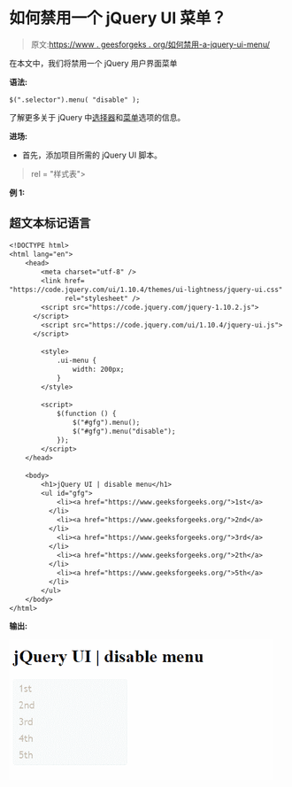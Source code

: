 # 如何禁用一个 jQuery UI 菜单？

> 原文:[https://www . geesforgeks . org/如何禁用-a-jquery-ui-menu/](https://www.geeksforgeeks.org/how-to-disable-a-jquery-ui-menu/)

在本文中，我们将禁用一个 jQuery 用户界面菜单

**语法:**

```
$(".selector").menu( "disable" );
```

了解更多关于 jQuery 中[选择器](https://www.geeksforgeeks.org/jquery-selectors-and-event-methods/)和[菜单](https://www.geeksforgeeks.org/jquery-ui-menu/)选项的信息。

**进场:**

*   首先，添加项目所需的 jQuery UI 脚本。

> <link href="“https://code.jquery.com/ui/1.10.4/themes/ui-lightness/jquery-ui.css”<br/"> rel = "样式表">
> <script src = " https://code . jquery . com/jquery-1 . 10 . 2 . js "></script>
> <script src = " https://code . jquery . com/ui/1 . 10 . 4/jquery-ui . js "></script>

**例 1:**

## 超文本标记语言

```
<!DOCTYPE html>
<html lang="en">
    <head>
        <meta charset="utf-8" />
        <link href=
"https://code.jquery.com/ui/1.10.4/themes/ui-lightness/jquery-ui.css"
              rel="stylesheet" />
        <script src="https://code.jquery.com/jquery-1.10.2.js">
      </script>
        <script src="https://code.jquery.com/ui/1.10.4/jquery-ui.js">
      </script>

        <style>
            .ui-menu {
                width: 200px;
            }
        </style>

        <script>
            $(function () {
                $("#gfg").menu();
                $("#gfg").menu("disable");
            });
        </script>
    </head>

    <body>
        <h1>jQuery UI | disable menu</h1>
        <ul id="gfg">
            <li><a href="https://www.geeksforgeeks.org/">1st</a>
          </li>
            <li><a href="https://www.geeksforgeeks.org/">2nd</a>
          </li>
            <li><a href="https://www.geeksforgeeks.org/">3rd</a>
          </li>
            <li><a href="https://www.geeksforgeeks.org/">2th</a>
          </li>
            <li><a href="https://www.geeksforgeeks.org/">5th</a>
          </li>
        </ul>
    </body>
</html>
```

**输出:**

![](img/4cf4e7cf11abe17635454f61dfb12960.png)